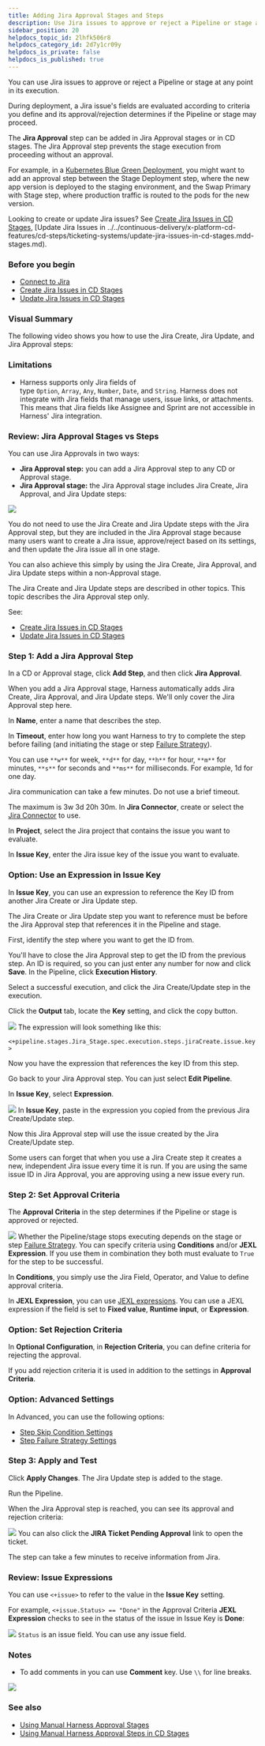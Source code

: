 ```yaml
---
title: Adding Jira Approval Stages and Steps
description: Use Jira issues to approve or reject a Pipeline or stage at any point in its execution.
sidebar_position: 20
helpdocs_topic_id: 2lhfk506r8
helpdocs_category_id: 2d7y1cr09y
helpdocs_is_private: false
helpdocs_is_published: true
---
```


You can use Jira issues to approve or reject a Pipeline or stage at any point in its execution.

During deployment, a Jira issue's fields are evaluated according to criteria you define and its approval/rejection determines if the Pipeline or stage may proceed.

The **Jira Approval** step can be added in Jira Approval stages or in CD stages. The Jira Approval step prevents the stage execution from proceeding without an approval.

For example, in a [Kubernetes Blue Green Deployment](../../continuous-delivery/deploy-srv-diff-platforms/kubernetes/kubernetes-executions/create-a-kubernetes-blue-green-deployment.md), you might want to add an approval step between the Stage Deployment step, where the new app version is deployed to the staging environment, and the Swap Primary with Stage step, where production traffic is routed to the pods for the new version.

Looking to create or update Jira issues? See [Create Jira Issues in CD Stages](../../continuous-delivery/x-platform-cd-features/cd-steps/ticketing-systems/create-jira-issues-in-cd-stages.md), [Update Jira Issues in ../../continuous-delivery/x-platform-cd-features/cd-steps/ticketing-systems/update-jira-issues-in-cd-stages.mdd-stages.md).

### Before you begin

* [Connect to Jira](../7_Connectors/connect-to-jira.md)
* [Create Jira Issues in CD Stages](../../continuous-delivery/x-platform-cd-features/cd-steps/ticketing-systems/create-jira-issues-in-cd-stages.md)
* [Update Jira Issues in CD Stages](../../continuous-delivery/x-platform-cd-features/cd-steps/ticketing-systems/update-jira-issues-in-cd-stages.md)

### Visual Summary

The following video shows you how to use the Jira Create, Jira Update, and Jira Approval steps:

### Limitations

* Harness supports only Jira fields of type `Option`, `Array`, `Any`, `Number`, `Date`, and `String`. Harness does not integrate with Jira fields that manage users, issue links, or attachments. This means that Jira fields like Assignee and Sprint are not accessible in Harness' Jira integration.

### Review: Jira Approval Stages vs Steps

You can use Jira Approvals in two ways:

* **Jira Approval step:** you can add a Jira Approval step to any CD or Approval stage.
* **Jira Approval stage:** the Jira Approval stage includes Jira Create, Jira Approval, and Jira Update steps:

![](./static/adding-jira-approval-stages-08.png)

You do not need to use the Jira Create and Jira Update steps with the Jira Approval step, but they are included in the Jira Approval stage because many users want to create a Jira issue, approve/reject based on its settings, and then update the Jira issue all in one stage.

You can also achieve this simply by using the Jira Create, Jira Approval, and Jira Update steps within a non-Approval stage.

The Jira Create and Jira Update steps are described in other topics. This topic describes the Jira Approval step only.

See:

* [Create Jira Issues in CD Stages](../../continuous-delivery/x-platform-cd-features/cd-steps/ticketing-systems/create-jira-issues-in-cd-stages.md)
* [Update Jira Issues in CD Stages](../../continuous-delivery/x-platform-cd-features/cd-steps/ticketing-systems/update-jira-issues-in-cd-stages.md)

### Step 1: Add a Jira Approval Step

In a CD or Approval stage, click **Add Step**, and then click **Jira Approval**.

When you add a Jira Approval stage, Harness automatically adds Jira Create, Jira Approval, and Jira Update steps. We'll only cover the Jira Approval step here.

In **Name**, enter a name that describes the step.

In **Timeout**, enter how long you want Harness to try to complete the step before failing (and initiating the stage or step [Failure Strategy](../8_Pipelines/define-a-failure-strategy-on-stages-and-steps.md)).

You can use `**w**` for week, `**d**` for day, `**h**` for hour, `**m**` for minutes, `**s**` for seconds and `**ms**` for milliseconds. For example, 1d for one day.

Jira communication can take a few minutes. Do not use a brief timeout.

The maximum is 3w 3d 20h 30m. In **Jira Connector**, create or select the [Jira Connector](../7_Connectors/connect-to-jira.md) to use.

In **Project**, select the Jira project that contains the issue you want to evaluate.

In **Issue Key**, enter the Jira issue key of the issue you want to evaluate.

### Option: Use an Expression in Issue Key

In **Issue Key**, you can use an expression to reference the Key ID from another Jira Create or Jira Update step.

The Jira Create or Jira Update step you want to reference must be before the Jira Approval step that references it in the Pipeline and stage.

First, identify the step where you want to get the ID from.

You'll have to close the Jira Approval step to get the ID from the previous step. An ID is required, so you can just enter any number for now and click **Save**. In the Pipeline, click **Execution History**.

Select a successful execution, and click the Jira Create/Update step in the execution.

Click the **Output** tab, locate the **Key** setting, and click the copy button.

![](./static/adding-jira-approval-stages-09.png)
The expression will look something like this:

`<+pipeline.stages.Jira_Stage.spec.execution.steps.jiraCreate.issue.key>`

Now you have the expression that references the key ID from this step.

Go back to your Jira Approval step. You can just select **Edit Pipeline**.

In **Issue Key**, select **Expression**.

![](./static/adding-jira-approval-stages-10.png)
In **Issue Key**, paste in the expression you copied from the previous Jira Create/Update step.

Now this Jira Approval step will use the issue created by the Jira Create/Update step.

Some users can forget that when you use a Jira Create step it creates a new, independent Jira issue every time it is run. If you are using the same issue ID in Jira Approval, you are approving using a new issue every run.

### Step 2: Set Approval Criteria

The **Approval Criteria** in the step determines if the Pipeline or stage is approved or rejected.

![](./static/adding-jira-approval-stages-11.png)
Whether the Pipeline/stage stops executing depends on the stage or step [Failure Strategy](../8_Pipelines/define-a-failure-strategy-on-stages-and-steps.md). You can specify criteria using **Conditions** and/or **JEXL Expression**. If you use them in combination they both must evaluate to `True` for the step to be successful.

In **Conditions**, you simply use the Jira Field, Operator, and Value to define approval criteria.

In **JEXL Expression**, you can use [JEXL expressions](https://commons.apache.org/proper/commons-jexl/reference/syntax.html). You can use a JEXL expression if the field is set to **Fixed value**, **Runtime input**, or **Expression**.

### Option: Set Rejection Criteria

In **Optional Configuration**, in **Rejection Criteria**, you can define criteria for rejecting the approval.

If you add rejection criteria it is used in addition to the settings in **Approval Criteria**.

### Option: Advanced Settings

In Advanced, you can use the following options:

* [Step Skip Condition Settings](../8_Pipelines/w_pipeline-steps-reference/step-skip-condition-settings.md)
* [Step Failure Strategy Settings](../8_Pipelines/w_pipeline-steps-reference/step-failure-strategy-settings.md)

### Step 3: Apply and Test

Click **Apply Changes**. The Jira Update step is added to the stage.

Run the Pipeline.

When the Jira Approval step is reached, you can see its approval and rejection criteria:

![](./static/adding-jira-approval-stages-12.png)
You can also click the **JIRA Ticket Pending Approval** link to open the ticket.

The step can take a few minutes to receive information from Jira.

### Review: Issue Expressions

You can use `<+issue>` to refer to the value in the **Issue Key** setting.

For example, `<+issue.Status> == "Done"` in the Approval Criteria **JEXL Expression** checks to see in the status of the issue in Issue Key is **Done**:

![](./static/adding-jira-approval-stages-13.png)
`Status` is an issue field. You can use any issue field.

### Notes

* To add comments in you can use **Comment** key. Use `\\` for line breaks.

![](./static/adding-jira-approval-stages-14.png)
### See also

* [Using Manual Harness Approval Stages](adding-harness-approval-stages.md)
* [Using Manual Harness Approval Steps in CD Stages](../../continuous-delivery/x-platform-cd-features/cd-steps/approvals/using-harness-approval-steps-in-cd-stages.md)

